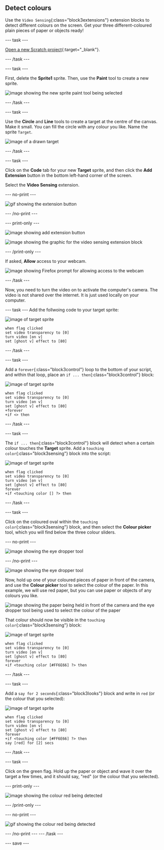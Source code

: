 ## Detect colours

Use the `Video Sensing`{:class="block3extensions"} extension blocks to detect different colours on the screen. Get your three different-coloured plain pieces of paper or objects ready!

--- task ---

[Open a new Scratch project](https://scratch.mit.edu/projects/editor/){:target="_blank"}.

--- /task ---

--- task ---

First, delete the **Sprite1** sprite. Then, use the **Paint** tool to create a new sprite.

![image showing the new sprite paint tool being selected](images/paint-new-sprite.png)

--- /task ---

--- task ---

Use the **Circle** and **Line** tools to create a target at the centre of the canvas. Make it small. You can fill the circle with any colour you like. Name the sprite `Target`.

![image of a drawn target](images/target.png)

--- /task ---

--- task ---

Click on the **Code** tab for your new **Target** sprite, and then click the **Add Extension** button in the bottom left-hand corner of the screen.

Select the **Video Sensing** extension.

--- no-print ---

![gif showing the extension button](images/add-video-extension.gif)

--- /no-print ---

--- print-only ---

![image showing add extension button](images/add-extension.png)

![image showing the graphic for the video sensing extension block](images/video-sensing-library.png)

--- /print-only ---

If asked, **Allow** access to your webcam.

![image showing Firefox prompt for allowing access to the webcam](images/camera-allow.png)

--- /task ---

Now, you need to turn the video on to activate the computer's camera. The video is not shared over the internet. It is just used locally on your computer.

--- task ---
Add the follwoing code to your target sprite:

![image of target sprite](images/target-sprite.png)

```blocks3
when flag clicked
set video transparency to [0]
turn video [on v]
set [ghost v] effect to [80]
```
--- /task ---

--- task ---

Add a `forever`{:class="block3control"} loop to the bottom of your script, and within that loop, place an `if ... then`{:class="block3control"} block:

![image of target sprite](images/target-sprite.png)

```blocks3
when flag clicked
set video transparency to [0]
turn video [on v]
set [ghost v] effect to [80]
+forever
+if <> then
```

--- /task ---

--- task ---

The `if ... then`{:class="block3control"} block will detect when a certain colour touches the **Target** sprite. Add a `touching color`{:class="block3sensing"} block into the script:

![image of target sprite](images/target-sprite.png)

```blocks3
when flag clicked
set video transparency to [0]
turn video [on v]
set [ghost v] effect to [80]
forever
+if <touching color [] ?> then
```
--- /task ---

--- task ---

Click on the coloured oval within the `touching color`{:class="block3sensing"} block, and then select the **Colour picker** tool, which you will find below the three colour sliders. 

--- no-print ---

![image showing the eye dropper tool](images/colour-picker.gif)

--- /no-print ---

![image showing the eye dropper tool](images/eye-dropper-tool.png)

Now, hold up one of your coloured pieces of paper in front of the camera, and use the **Colour picker** tool to select the colour of the paper. In this example, we will use red paper, but you can use paper or objects of any colours you like.

![image showing the paper being held in front of the camera and the eye dropper tool being used to select the colour of the paper](images/select-colour.png)

That colour should now be visible in the `touching color`{:class="block3sensing"} block:

![image of target sprite](images/target-sprite.png)

```blocks3
when flag clicked
set video transparency to [0]
turn video [on v]
set [ghost v] effect to [80]
forever
+if <touching color [#FF6E66] ?> then
```

--- /task ---

--- task ---

Add a `say for 2 seconds`{:class="block3looks"} block and write in `red` (or the colour that you selected):

![image of target sprite](images/target-sprite.png)

```blocks3
when flag clicked
set video transparency to [0]
turn video [on v]
set [ghost v] effect to [80]
forever
+if <touching color [#FF6E66] ?> then
say [red] for [2] secs
```

--- /task ---

--- task ---

Click on the green flag. Hold up the paper or object and wave it over the target a few times, and it should say, "red" (or the colour that you selected).

--- print-only ---

![image showing the colour red being detected](images/colour-detect.png)

--- /print-only ---

--- no-print ---

![gif showing the colour red being detected](images/colour-detect.gif)

--- /no-print ---
--- /task ---

--- save ---

